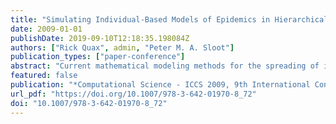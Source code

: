 ```yaml
---
title: "Simulating Individual-Based Models of Epidemics in Hierarchical Networks"
date: 2009-01-01
publishDate: 2019-09-10T12:18:35.198084Z
authors: ["Rick Quax", admin, "Peter M. A. Sloot"]
publication_types: ["paper-conference"]
abstract: "Current mathematical modeling methods for the spreading of infectious diseases are too simplified and do not scale well. We present the Simulator of Epidemic Evolution in Complex Networks (SEECN), an efficient simulator of detailed individual-based models by parameterizing separate dynamics operators, which are iteratively applied to the contact network. We reduce the network generator’s computational complexity, improve cache efficiency and parallelize the simulator. To evaluate its running time we experiment with an HIV epidemic model that incorporates up to one million homosexual men in a scale-free network, including hierarchical community structure, social dynamics and multi-stage intranode progression. We find that the running times are feasible, on the order of minutes, and argue that SEECN can be used to study realistic epidemics and its properties experimentally, in contrast to defining and solving ever more complicated mathematical models as is the current practice."
featured: false
publication: "*Computational Science - ICCS 2009, 9th International Conference, Baton Rouge, LA, USA, May 25-27, 2009, Proceedings, Part I*"
url_pdf: "https://doi.org/10.1007/978-3-642-01970-8_72"
doi: "10.1007/978-3-642-01970-8_72"
---
```



